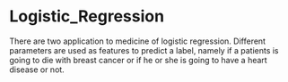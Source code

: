# Logistic_Regression

There are two application to medicine of logistic regression. Different parameters are used as features to predict a label, namely if a patients is going to die with breast cancer or if he or she is going to have a heart disease or not.
